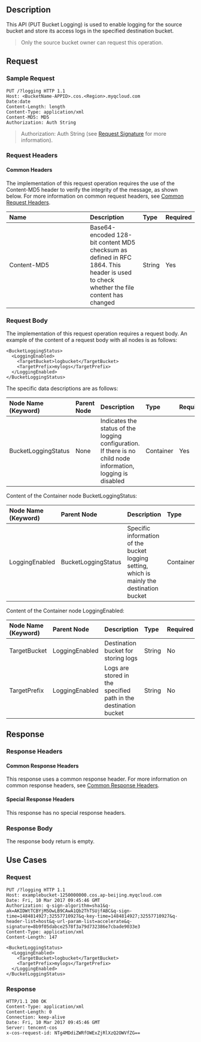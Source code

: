 ## Description
This API (PUT Bucket Logging) is used to enable logging for the source bucket and store its access logs in the specified destination bucket.

>Only the source bucket owner can request this operation.

## Request

### Sample Request
```shell
PUT /?logging HTTP 1.1
Host: <BucketName-APPID>.cos.<Region>.myqcloud.com
Date:date
Content-Length: length
Content-Type: application/xml
Content-MD5: MD5
Authorization: Auth String
```

> Authorization: Auth String (see [Request Signature](https://intl.cloud.tencent.com/document/product/436/7778) for more information).


### Request Headers
#### Common Headers

The implementation of this request operation requires the use of the Content-MD5 header to verify the integrity of the message, as shown below. For more information on common request headers, see [Common Request Headers](https://intl.cloud.tencent.com/document/product/436/7728).

| Name | Description | Type | Required |
|:---|:-- |:--|:--|
| Content-MD5 | Base64-encoded 128-bit content MD5 checksum as defined in RFC 1864. This header is used to check whether the file content has changed | String | Yes |

### Request Body
The implementation of this request operation requires a request body. An example of the content of a request body with all nodes is as follows:
```shell
<BucketLoggingStatus>
  <LoggingEnabled>
    <TargetBucket>logbucket</TargetBucket>
    <TargetPrefix>mylogs</TargetPrefix>
  </LoggingEnabled>
</BucketLoggingStatus>
```

The specific data descriptions are as follows: <style  rel="stylesheet"> table th:nth-of-type(1) { width: 200px; }</style>

| Node Name (Keyword) | Parent Node | Description | Type | Required |
|:---|:-- |:--|:--|:--|
| BucketLoggingStatus | None | Indicates the status of the logging configuration. If there is no child node information, logging is disabled | Container | Yes |

Content of the Container node BucketLoggingStatus:

| Node Name (Keyword) | Parent Node | Description | Type | Required |
|:---|:-- |:--|:--|:--|
| LoggingEnabled | BucketLoggingStatus | Specific information of the bucket logging setting, which is mainly the destination bucket | Container | No |

Content of the Container node LoggingEnabled:

| Node Name (Keyword) | Parent Node | Description | Type | Required |
|:---|:-- |:--|:--|:--|
| TargetBucket | LoggingEnabled | Destination bucket for storing logs | String | No |
| TargetPrefix | LoggingEnabled | Logs are stored in the specified path in the destination bucket | String | No |

## Response

### Response Headers
#### Common Response Headers
This response uses a common response header. For more information on common response headers, see [Common Response Headers](https://intl.cloud.tencent.com/document/product/436/7729).
#### Special Response Headers
This response has no special response headers.

### Response Body
The response body return is empty.

## Use Cases

### Request
```shell
PUT /?logging HTTP 1.1
Host: examplebucket-1250000000.cos.ap-beijing.myqcloud.com
Date: Fri, 10 Mar 2017 09:45:46 GMT
Authorization: q-sign-algorithm=sha1&q-ak=AKIDWtTCBYjM5OwLB9CAwA1Qb2ThTSUjfABC&q-sign-time=1484814927;32557710927&q-key-time=1484814927;32557710927&q-header-list=host&q-url-param-list=accelerate&q-signature=8b9f05dabce2578f3a79d732386e7cbade9033e3
Content-Type: application/xml
Content-Length: 147

<BucketLoggingStatus>
  <LoggingEnabled>
    <TargetBucket>logbucket</TargetBucket>
    <TargetPrefix>mylogs</TargetPrefix>
  </LoggingEnabled>
</BucketLoggingStatus>
```

### Response
```shell
HTTP/1.1 200 OK
Content-Type: application/xml
Content-Length: 0
Connection: keep-alive
Date: Fri, 10 Mar 2017 09:45:46 GMT
Server: tencent-cos
x-cos-request-id: NTg4MDdiZWRfOWExZjRlXzQ2OWVfZG==
```
